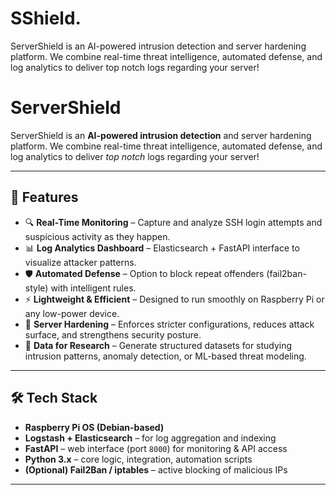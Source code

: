 # SShield.
ServerShield is an AI-powered intrusion detection and server hardening platform. We combine real-time threat intelligence, automated defense, and log analytics to deliver top notch logs regarding your server!

# ServerShield  

ServerShield is an **AI-powered intrusion detection** and server hardening platform. We combine real-time threat intelligence, automated defense, and log analytics to deliver *top notch* logs regarding your server!
  

---

## 🚀 Features  

- 🔍 **Real-Time Monitoring** – Capture and analyze SSH login attempts and suspicious activity as they happen.  
- 📊 **Log Analytics Dashboard** – Elasticsearch + FastAPI interface to visualize attacker patterns.  
- 🛡️ **Automated Defense** – Option to block repeat offenders (fail2ban-style) with intelligent rules.  
- ⚡ **Lightweight & Efficient** – Designed to run smoothly on Raspberry Pi or any low-power device.  
- 🔐 **Server Hardening** – Enforces stricter configurations, reduces attack surface, and strengthens security posture.  
- 🧠 **Data for Research** – Generate structured datasets for studying intrusion patterns, anomaly detection, or ML-based threat modeling.  

---

## 🛠️ Tech Stack  

- **Raspberry Pi OS (Debian-based)**  
- **Logstash + Elasticsearch** – for log aggregation and indexing  
- **FastAPI** – web interface (port `8000`) for monitoring & API access  
- **Python 3.x** – core logic, integration, automation scripts  
- **(Optional) Fail2Ban / iptables** – active blocking of malicious IPs  

---
